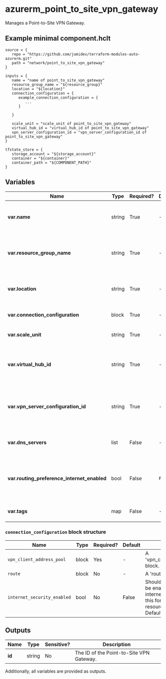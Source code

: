 # azurerm_point_to_site_vpn_gateway

Manages a Point-to-Site VPN Gateway.

## Example minimal component.hclt

```hcl
source = {
   repo = "https://github.com/jumidev/terraform-modules-auto-azurerm.git" 
   path = "network/point_to_site_vpn_gateway" 
}

inputs = {
   name = "name of point_to_site_vpn_gateway" 
   resource_group_name = "${resource_group}" 
   location = "${location}" 
   connection_configuration = {
      example_connection_configuration = {
         ...
      }
  
   }
 
   scale_unit = "scale_unit of point_to_site_vpn_gateway" 
   virtual_hub_id = "virtual_hub_id of point_to_site_vpn_gateway" 
   vpn_server_configuration_id = "vpn_server_configuration_id of point_to_site_vpn_gateway" 
}

tfstate_store = {
   storage_account = "${storage_account}" 
   container = "${container}" 
   container_path = "${COMPONENT_PATH}" 
}

```

## Variables

| Name | Type | Required? |  Default  |  Description |
| ---- | ---- | --------- |  ----------- | ----------- |
| **var.name** | string | True | -  |  Specifies the name of the Point-to-Site VPN Gateway. Changing this forces a new resource to be created. | 
| **var.resource_group_name** | string | True | -  |  The name of the resource group in which to create the Point-to-Site VPN Gateway. Changing this forces a new resource to be created. | 
| **var.location** | string | True | -  |  Specifies the supported Azure location where the resource exists. Changing this forces a new resource to be created. | 
| **var.connection_configuration** | block | True | -  |  A `connection_configuration` block. | 
| **var.scale_unit** | string | True | -  |  The [Scale Unit](https://docs.microsoft.com/azure/virtual-wan/virtual-wan-faq#what-is-a-virtual-wan-gateway-scale-unit) for this Point-to-Site VPN Gateway. | 
| **var.virtual_hub_id** | string | True | -  |  The ID of the Virtual Hub where this Point-to-Site VPN Gateway should exist. Changing this forces a new resource to be created. | 
| **var.vpn_server_configuration_id** | string | True | -  |  The ID of the VPN Server Configuration which this Point-to-Site VPN Gateway should use. Changing this forces a new resource to be created. | 
| **var.dns_servers** | list | False | -  |  A list of IP Addresses of DNS Servers for the Point-to-Site VPN Gateway. | 
| **var.routing_preference_internet_enabled** | bool | False | `False`  |  Is the Routing Preference for the Public IP Interface of the VPN Gateway enabled? Defaults to `false`. Changing this forces a new resource to be created. | 
| **var.tags** | map | False | -  |  A mapping of tags to assign to the Point-to-Site VPN Gateway. | 

### `connection_configuration` block structure

| Name | Type | Required? | Default | Description |
| ---- | ---- | --------- | ------- | ----------- |
| `vpn_client_address_pool` | block | Yes | - | A 'vpn_client_address_pool' block. |
| `route` | block | No | - | A 'route' block. |
| `internet_security_enabled` | bool | No | False | Should Internet Security be enabled to secure internet traffic? Changing this forces a new resource to be created. Defaults to 'false'. |



## Outputs

| Name | Type | Sensitive? | Description |
| ---- | ---- | --------- | --------- |
| **id** | string | No  | The ID of the Point-to-Site VPN Gateway. | 

Additionally, all variables are provided as outputs.
